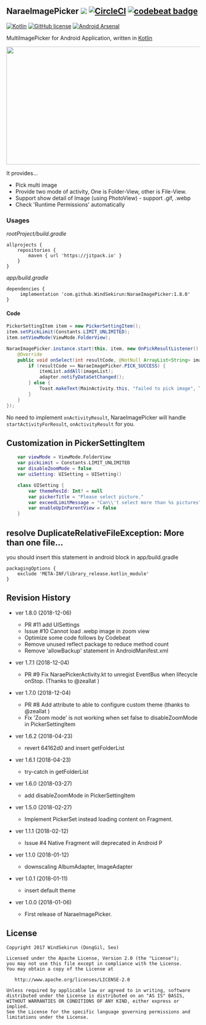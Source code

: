 ## NaraeImagePicker [![](https://jitpack.io/v/WindSekirun/NaraeImagePicker.svg)](https://jitpack.io/#WindSekirun/NaraeImagePicker) [![CircleCI](https://circleci.com/gh/WindSekirun/NaraeImagePicker.svg?style=svg)](https://circleci.com/gh/WindSekirun/NaraeImagePicker) <a href="https://codebeat.co/projects/github-com-windsekirun-naraeimagepicker-master"><img alt="codebeat badge" src="https://codebeat.co/badges/d974046a-c9a9-40f8-95f6-70ffbf77a3ee" /></a>

[![Kotlin](https://img.shields.io/badge/kotlin-1.2.0-blue.svg)](http://kotlinlang.org)	[![GitHub license](https://img.shields.io/badge/license-Apache%20License%202.0-blue.svg?style=flat)](http://www.apache.org/licenses/LICENSE-2.0) [![Android Arsenal]( https://img.shields.io/badge/Android%20Arsenal-NaraeImagePicker-green.svg?style=flat )]( https://android-arsenal.com/details/1/6695 ) 

MultiImagePicker for Android Application, written in [Kotlin](http://kotlinlang.org)

<img src="https://github.com/WindSekirun/NaraeImagePicker/blob/master/sample.png" width="600" height="308">

It provides...
* Pick multi image
* Provide two mode of activity, One is Folder-View, other is File-View.
* Support show detail of Image (using PhotoView) - support .gif, .webp
* Check 'Runtime Permissions' automatically

### Usages
*rootProject/build.gradle*
```
allprojects {
    repositories {
	    maven { url 'https://jitpack.io' }
    }
}
```

*app/build.gradle*
```
dependencies {
     implementation 'com.github.WindSekirun:NaraeImagePicker:1.8.0'
}
```

#### Code
```Java
PickerSettingItem item = new PickerSettingItem();
item.setPickLimit(Constants.LIMIT_UNLIMITED);
item.setViewMode(ViewMode.FolderView);

NaraeImagePicker.instance.start(this, item, new OnPickResultListener() {
    @Override
    public void onSelect(int resultCode, @NotNull ArrayList<String> imageList) {
        if (resultCode == NaraeImagePicker.PICK_SUCCESS) {
            itemList.addAll(imageList);
            adapter.notifyDataSetChanged();
        } else {
            Toast.makeText(MainActivity.this, "failed to pick image", Toast.LENGTH_SHORT).show();
        }
    }
});
```

No need to implement ```onActivityResult```, NaraeImagePicker will handle ```startActivityForResult```, ```onActivityResult``` for you. 

## Customization in PickerSettingItem

```kotlin
    var viewMode = ViewMode.FolderView
    var pickLimit = Constants.LIMIT_UNLIMITED
    var disableZoomMode = false
    var uiSetting: UISetting = UISetting()

    class UISetting {
        var themeResId: Int? = null
        var pickerTitle = "Please select picture."
        var exceedLimitMessage = "Can\\'t select more than %s pictures"
        var enableUpInParentView = false
    }
```

## resolve DuplicateRelativeFileException: More than one file...
you should insert this statement in android block in app/build.gradle

```
packagingOptions {
    exclude 'META-INF/library_release.kotlin_module'
}
```

## Revision History
* ver 1.8.0 (2018-12-06)
  * PR #11 add UISettings
  * Issue #10 Cannot load .webp image in zoom view
  * Optimize some code follows by Codebeat
  * Remove unused reflect package to reduce method count
  * Remove 'allowBackup' statement in AndroidManifest.xml

* ver 1.7.1 (2018-12-04)
  * PR #9 Fix NaraePickerActivity.kt to unregist EventBus when lifecycle onStop. (Thanks to @zeallat )

* ver 1.7.0 (2018-12-04)
  * PR #8 Add attribute to able to configure custom theme (thanks to @zeallat )
  * Fix 'Zoom mode' is not working when set false to disableZoomMode in PickerSettingItem

* ver 1.6.2 (2018-04-23)
  * revert 64162d0 and insert getFolderList

* ver 1.6.1 (2018-04-23)
  * try-catch in getFolderList

* ver 1.6.0 (2018-03-27)
  * add disableZoomMode in PickerSettingItem

* ver 1.5.0 (2018-02-27)
  * Implement PickerSet instead loading content on Fragment.

* ver 1.1.1 (2018-02-12)
  * Issue #4 Native Fragment will deprecated in Android P

* ver 1.1.0 (2018-01-12)
  * downscaling AlbumAdapter, ImageAdapter

* ver 1.0.1 (2018-01-11)
  * insert default theme

* ver 1.0.0 (2018-01-06)
  * First release of NaraeImagePicker.

## License

```
Copyright 2017 WindSekirun (DongGil, Seo)

Licensed under the Apache License, Version 2.0 (the "License");
you may not use this file except in compliance with the License.
You may obtain a copy of the License at

   http://www.apache.org/licenses/LICENSE-2.0

Unless required by applicable law or agreed to in writing, software
distributed under the License is distributed on an "AS IS" BASIS,
WITHOUT WARRANTIES OR CONDITIONS OF ANY KIND, either express or implied.
See the License for the specific language governing permissions and
limitations under the License.
```
